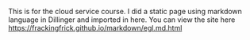 This is for the cloud service course. I did a static page using markdown language in Dillinger and imported in here.
You can view the site here https://frackingfrick.github.io/markdown/egl.md.html
